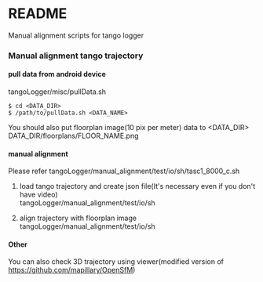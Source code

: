 # README #

Manual alignment scripts for tango logger

### Manual alignment tango trajectory ###
#### pull data from android device ####
tangoLogger/misc/pullData.sh
```
$ cd <DATA_DIR>
$ /path/to/pullData.sh <DATA_NAME>
```

You should also put floorplan image(10 pix per meter) data to <DATA_DIR>  
DATA_DIR/floorplans/FLOOR_NAME.png

#### manual alignment ####
Please refer tangoLogger/manual_alignment/test/io/sh/tasc1_8000_c.sh

1. load tango trajectory and create json file(It's necessary even if you don't have video)  
tangoLogger/manual_alignment/test/io/sh

2. align trajectory with floorplan image
tangoLogger/manual_alignment/test/io/sh  

#### Other ####
You can also check 3D trajectory using viewer(modified version of https://github.com/mapillary/OpenSfM)